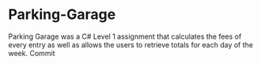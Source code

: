 # Parking-Garage
Parking Garage was a C# Level 1 assignment that calculates the fees of every entry as well as allows the users to retrieve totals for each day of the week.
Commit
